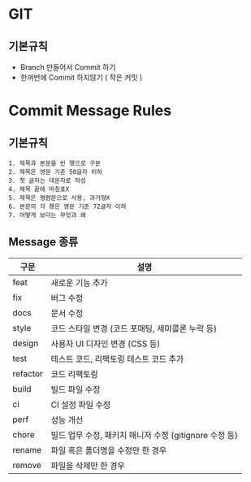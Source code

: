 # GIT
## 기본규칙
 * Branch 만들어서 Commit 하기
 * 한꺼번에 Commit 하지않기 ( 작은 커밋 )

# Commit Message Rules
## 기본규칙
    1. 제목과 본문을 빈 행으로 구분
    2. 제목은 영문 기준 50글자 이하
    3. 첫 글자는 대문자로 작성
    4. 제목 끝에 마침표X
    5. 제목은 명령문으로 사용, 과거형X
    6. 본문의 각 행은 영문 기준 72글자 이하
    7. 어떻게 보다는 무엇과 왜
## Message 종류
|구문       |설명|
|---        |---|
feat        |새로운 기능 추가
fix         |버그 수정
docs        |문서 수정
style       |코드 스타일 변경 (코드 포매팅, 세미콜론 누락 등)
design      |사용자 UI 디자인 변경 (CSS 등)
test        |테스트 코드, 리팩토링 테스트 코드 추가
refactor    |코드 리팩토링
build       |빌드 파일 수정
ci          |CI 설정 파일 수정
perf        |성능 개선
chore       |빌드 업무 수정, 패키지 매니저 수정 (gitignore 수정 등)
rename      |파일 혹은 폴더명을 수정만 한 경우
remove      |파일을 삭제만 한 경우

